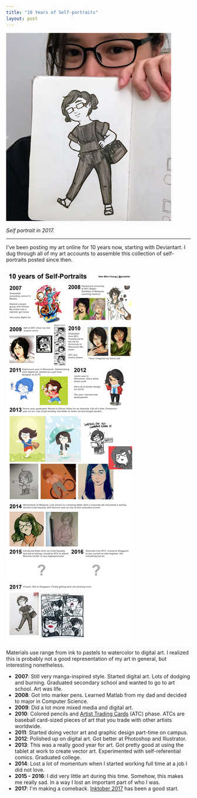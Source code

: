 ```yaml
---
title: "10 Years of Self-portraits"
layout: post
---
```


![Self portrait 2017](/assets/images/art/sp-2017.png)

_Self portrait in 2017._

---


I've been posting my art online for 10 years now, starting with Deviantart. I dug through all of my art accounts to assemble this collection of self-portraits posted since then.

![10 years of self portraits](/assets/images/art/10-year-retro.png)


Materials use range from ink to pastels to watercolor to digital art. I realized this is probably not a good representation of my art in general, but interesting nonetheless.

* **2007**: Still very manga-inspired style. Started digital art. Lots of dodging and burning. Graduated secondary school and wanted to go to art school. Art was life.
* **2008**: Got into marker pens. Learned Matlab from my dad and decided to major in Computer Science.
* **2009**: Did a lot more mixed media and digital art.
* **2010**: Colored pencils and [Artist Trading Cards](https://www.wikiwand.com/en/Artist_trading_cards) (ATC) phase. ATCs are baseball card-sized pieces of art that you trade with other artists worldwide.
* **2011**: Started doing vector art and graphic design part-time on campus.
* **2012**: Polished up on digital art. Got better at Photoshop and Illustrator.
* **2013**: This was a really good year for art. Got pretty good at using the tablet at work to create vector art. Experimented with self-referential comics. Graduated college.
* **2014**: Lost a lot of momentum when I started working full time at a job I did not love.
* **2015 - 2016**: I did very little art during this time. Somehow, this makes me really sad. In a way I lost an important part of who I was.
* **2017**: I'm making a comeback. [Inktober 2017](http://mrjakeparker.com/inktober) has been a good start.
